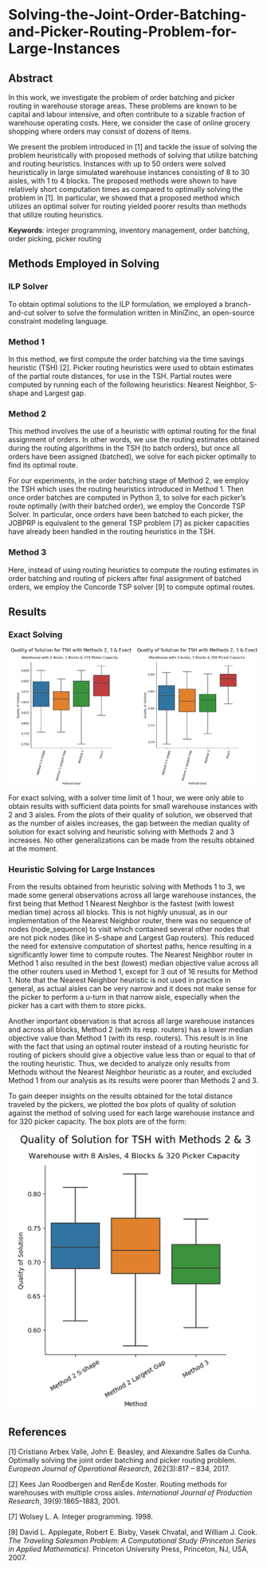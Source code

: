 # Solving-the-Joint-Order-Batching-and-Picker-Routing-Problem-for-Large-Instances

## Abstract

In this work, we investigate the problem of order batching and picker routing in warehouse storage areas. These problems are known to be capital and labour
intensive, and often contribute to a sizable fraction of warehouse operating costs. Here, we consider the case of online grocery shopping where orders may consist of dozens of items.

We present the problem introduced in [1] and tackle the issue of solving the problem heuristically with proposed methods of solving that utilize batching and
routing heuristics. Instances with up to 50 orders were solved heuristically in large simulated warehouse instances consisting of 8 to 30 aisles, with 1 to 4 blocks. The proposed methods were shown to have relatively short computation times as compared to optimally solving the problem in [1]. In particular, we showed that a proposed method which utilizes an optimal solver for routing yielded poorer results than methods that utilize routing heuristics.

**Keywords**: integer programming, inventory management, order batching, order picking, picker routing

## Methods Employed in Solving

### ILP Solver

To obtain optimal solutions to the ILP formulation, we employed a branch-and-cut solver to solve the formulation written in MiniZinc, an open-source constraint modeling language.

### Method 1

In this method, we first compute the order batching via the time savings heuristic (TSH) [2]. Picker routing heuristics were used to obtain estimates of the partial route distances, for use in the TSH. Partial routes were computed by running each of the following heuristics: Nearest Neighbor, S-shape and Largest gap.

### Method 2

This method involves the use of a heuristic with optimal routing for the final assignment of orders. In other words, we use the routing estimates obtained during the routing algorithms in the TSH (to batch orders), but once all orders have been assigned (batched), we solve for each picker optimally to find its optimal route.

For our experiments, in the order batching stage of Method 2, we employ the TSH which uses the routing heuristics introduced in Method 1. Then once order batches are computed in Python 3, to solve for each picker’s route optimally (with their batched order), we employ the Concorde TSP Solver. In particular, once
orders have been batched to each picker, the JOBPRP is equivalent to the general TSP problem [7] as picker capacities have already been handled in the routing heuristics in the TSH.

### Method 3

Here, instead of using routing heuristics to compute the routing estimates in order batching and routing of pickers after final assignment of batched orders, we employ the Concorde TSP solver [9] to compute optimal routes.

## Results

### Exact Solving

<p align="center">
<img src="img/exact_results.png?raw=true" width="500"/>
</p>

For exact solving, with a solver time limit of 1 hour, we were only able to obtain results with sufficient data points for small warehouse instances with 2 and 3 aisles. From the plots of their quality of solution, we observed that as the number of aisles increases, the gap between the median quality of solution for exact solving and heuristic solving with Methods 2 and 3 increases. No other generalizations can be made from the results obtained at the moment.

### Heuristic Solving for Large Instances

From the results obtained from heuristic solving with Methods 1 to 3, we made some general observations across all large warehouse instances, the first being
that Method 1 Nearest Neighbor is the fastest (with lowest median time) across all blocks. This is not highly unusual, as in our implementation of the Nearest Neighbor router, there was no sequence of nodes (node_sequence) to visit which contained several other nodes that are not pick nodes (like in S-shape and
Largest Gap routers). This reduced the need for extensive computation of shortest paths, hence resulting in a significantly lower time to compute routes. The Nearest Neighbor router in Method 1 also resulted in the best (lowest) median objective value across all the other routers used in Method 1, except for 3 out of 16 results for Method 1. Note that the Nearest Neighbor heuristic is not used in practice in general, as actual aisles can be very narrow and it does not make sense for the picker to perform a u-turn in that narrow aisle, especially when the picker has a cart with them to store picks.

Another important observation is that across all large warehouse instances and across all blocks, Method 2 (with its resp. routers) has a lower median objective value than Method 1 (with its resp. routers). This result is in line with the fact that using an optimal router instead of a routing heuristic for routing of pickers should give a objective value less than or equal to that of the routing heuristic. Thus, we decided to analyze only results from Methods without the Nearest Neighbor heuristic as a router, and excluded Method 1 from our analysis as its results were poorer than Methods 2 and 3.

To gain deeper insights on the results obtained for the total distance traveled by the pickers, we plotted the box plots of quality of solution against the method of solving used for each large warehouse instance and for 320 picker capacity. The box plots are of the form:

<p align="center">
<img src="img/quality23_8_4_320.png?raw=true" width="500"/>
</p>

## References

[1] Cristiano Arbex Valle, John E. Beasley, and Alexandre Salles da Cunha. Optimally solving the joint order batching and picker routing problem. *European Journal of Operational Research*, 262(3):817 – 834, 2017.

[2] Kees Jan Roodbergen and RenÉde Koster. Routing methods for warehouses with multiple cross aisles. *International Journal of Production Research*, 39(9):1865–1883, 2001.

[7] Wolsey L. A. Integer programming. 1998.

[9] David L. Applegate, Robert E. Bixby, Vasek Chvatal, and William J. Cook. *The Traveling Salesman Problem: A Computational Study (Princeton Series
in Applied Mathematics)*. Princeton University Press, Princeton, NJ, USA, 2007.